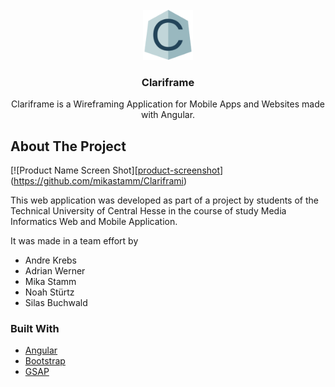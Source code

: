 

<!-- PROJECT LOGO -->
<br />
<div align="center">
  <a href="https://github.com/mikastamm/Clariframi">
    <img src="images/logo.png" alt="Logo" width="80" height="80">
  </a>

  <h3 align="center">Clariframe</h3>

  <p align="center">
    Clariframe is a Wireframing Application for Mobile Apps and Websites made with Angular.
  </p>
</div>






<!-- ABOUT THE PROJECT -->
## About The Project

[![Product Name Screen Shot][[product-screenshot]](https://github.com/mikastamm/Clariframi)

This web application was developed as part of a project by students of the Technical University of Central Hesse in the course of study Media Informatics Web and Mobile Application.

It was made in a team effort by 
* Andre Krebs   
* Adrian Werner 
* Mika Stamm    
* Noah Stürtz   
* Silas Buchwald




### Built With
* [Angular](https://angular.io/)
* [Bootstrap](https://getbootstrap.com)
* [GSAP](https://greensock.com/gsap/)



[product-screenshot]: images/into.jpg
